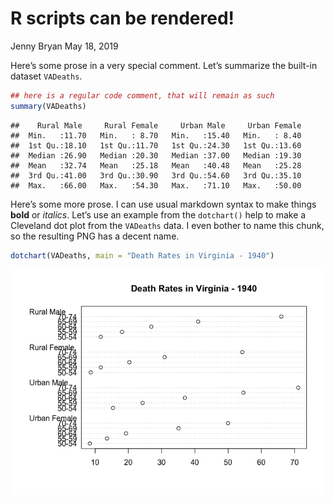 R scripts can be rendered\!
================
Jenny Bryan
May 18, 2019

Here’s some prose in a very special comment. Let’s summarize the
built-in dataset `VADeaths`.

``` r
## here is a regular code comment, that will remain as such
summary(VADeaths)
```

    ##    Rural Male     Rural Female     Urban Male     Urban Female  
    ##  Min.   :11.70   Min.   : 8.70   Min.   :15.40   Min.   : 8.40  
    ##  1st Qu.:18.10   1st Qu.:11.70   1st Qu.:24.30   1st Qu.:13.60  
    ##  Median :26.90   Median :20.30   Median :37.00   Median :19.30  
    ##  Mean   :32.74   Mean   :25.18   Mean   :40.48   Mean   :25.28  
    ##  3rd Qu.:41.00   3rd Qu.:30.90   3rd Qu.:54.60   3rd Qu.:35.10  
    ##  Max.   :66.00   Max.   :54.30   Max.   :71.10   Max.   :50.00

Here’s some more prose. I can use usual markdown syntax to make things
**bold** or *italics*. Let’s use an example from the `dotchart()` help
to make a Cleveland dot plot from the `VADeaths` data. I even bother to
name this chunk, so the resulting PNG has a decent name.

``` r
dotchart(VADeaths, main = "Death Rates in Virginia - 1940")
```

![](VA-Death_doc_files/figure-gfm/dotchart-1.png)<!-- -->
